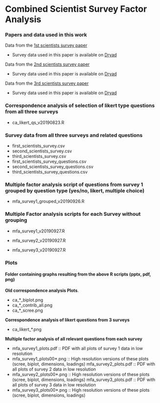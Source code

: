 # Combined Scientist Survey Factor Analysis
### Papers and data used in this work
Data from the [1st scientists survey paper](https://journals.plos.org/plosone/article?id=10.1371/journal.pone.0021101)

  * Survey data used in this paper is available on [Dryad](https://datadryad.org/stash/dataset/doi:10.5061/dryad.6t94p)

Data from the [2nd scientists survey paper](https://journals.plos.org/plosone/article?id=10.1371/journal.pone.0134826)

  * Survey data used in this paper is available on [Dryad](https://datadryad.org/stash/dataset/doi:10.5061/dryad.1ph92)

Data from the [3rd scientists survey paper](https://agupubs.onlinelibrary.wiley.com/doi/abs/10.1029/2018EA000461)

  * Survey data used in this paper is available on [Dryad](https://datadryad.org/stash/dataset/doi:10.5061/dryad.sv6t740)


### Correspondence analysis of selection of likert type questions from all three surveys
  * ca_likert_qs_v20190823.R

### Survey data from all three surveys and related questions
  * first_scientists_survey.csv
  * second_scientists_survey.csv
  * third_scientists_survey.csv
  * first_scientists_survey_questions.csv
  * second_scientists_survey_questions.csv
  * third_scientists_survey_questions.csv
  

### Multiple factor analysis script of questions from survey 1 grouped by question type (yes/no, likert, multiple choice)
  * mfa_survey1_grouped_v20190926.R
  
### Multiple Factor analysis scripts for each Survey without grouping
  * mfa_survey1_v20190927.R
  
  * mfa_survey2_v20190927.R
  
  * mfa_survey3_v20190927.R

### Plots
#### Folder containing graphs resulting from the above R scripts (pptx, pdf, png)
**Old correspondence analysis Plots**. 
  * ca_*_biplot.png
  * ca_*_contrib_all.png
  * ca_*_scree.png

**Correspondence analysis of likert questions from 3 surveys**
  * ca_likert_*.png

**Multiple factor analysis of all relevant questions from each survey**
  * mfa_survey1_plots.pdf :: PDF with all plots of survey 1 data in low resolution
  * mfa_survey1_plots00*.png :: High resolution versions of these plots (scree, biplot, dimensions, loadings)
mfa_survey2_plots.pdf :: PDF with all plots of survey 2 data in low resolution
  * mfa_survey2_plots00*.png :: High resolution versions of these plots (scree, biplot, dimensions, loadings)
mfa_survey3_plots.pdf :: PDF with all plots of survey 3 data in low resolution
  * mfa_survey3_plots00*.png :: High resolution versions of these plots (scree, biplot, dimensions, loadings)
